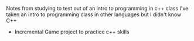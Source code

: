 

Notes from studying to test out of an intro to programming in c++ class
I've taken an intro to programming class in other languages but 
I didn't know C++

+ Incremental Game project to practice c++ skills
